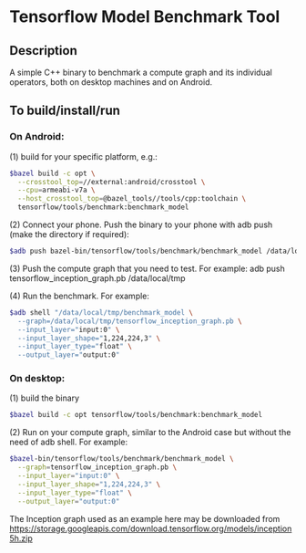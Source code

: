 # Tensorflow Model Benchmark Tool

## Description

A simple C++ binary to benchmark a compute graph and its individual operators,
both on desktop machines and on Android.

## To build/install/run

### On Android:

(1) build for your specific platform, e.g.:
```bash
$bazel build -c opt \
  --crosstool_top=//external:android/crosstool \
  --cpu=armeabi-v7a \
  --host_crosstool_top=@bazel_tools//tools/cpp:toolchain \
  tensorflow/tools/benchmark:benchmark_model
```

(2) Connect your phone. Push the binary to your phone with adb push
     (make the directory if required):
```bash
$adb push bazel-bin/tensorflow/tools/benchmark/benchmark_model /data/local/tmp
```

(3) Push the compute graph that you need to test. For example:
     adb push tensorflow_inception_graph.pb /data/local/tmp

(4) Run the benchmark. For example:
```bash
$adb shell "/data/local/tmp/benchmark_model \
  --graph=/data/local/tmp/tensorflow_inception_graph.pb \
  --input_layer="input:0" \
  --input_layer_shape="1,224,224,3" \
  --input_layer_type="float" \
  --output_layer="output:0"
```
### On desktop:
(1) build the binary
```bash
$bazel build -c opt tensorflow/tools/benchmark:benchmark_model
```

(2) Run on your compute graph, similar to the Android case but without the need of adb shell.
For example:
```bash
$bazel-bin/tensorflow/tools/benchmark/benchmark_model \
  --graph=tensorflow_inception_graph.pb \
  --input_layer="input:0" \
  --input_layer_shape="1,224,224,3" \
  --input_layer_type="float" \
  --output_layer="output:0"
```

The Inception graph used as an example here may be downloaded from
https://storage.googleapis.com/download.tensorflow.org/models/inception5h.zip